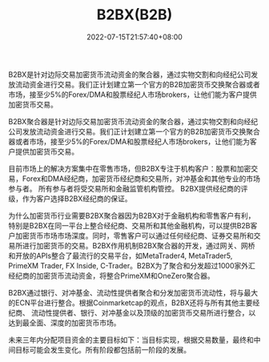 ﻿---
weight: 
title: "B2BX(B2B)"
description: "B2BX是针对边际交易加密货币流动资金的聚合器，通过实物交割和向经纪公司发放流动资金进行交易"
date: 2022-07-15T21:57:40+08:00
lastmod: 2022-07-15T16:45:40+08:00
draft: false
authors: ["qianxun"]
featuredImage: "b2bxb2b.webp"
link: "https://www.elecfans.com/blockchain/789406.html"
tags: ["数字代币","B2BX(B2B)"]
categories: ["navigation"]
navigation: ["数字代币"]
lightgallery: true
toc: true
pinned: false
recommend: false
recommend1: false
---
B2BX是针对边际交易加密货币流动资金的聚合器，通过实物交割和向经纪公司发放流动资金进行交易。我们正计划建立第一个官方的B2B加密货币交换聚合器或者市场，接至少5%的Forex/DMA和股票经纪人市场brokers，让他们能为客户提供加密货币交易。

B2BX聚合器是针对边际交易加密货币流动资金的聚合器，通过实物交割和向经纪公司发放流动资金进行交易。我们正计划建立第一个官方的B2B加密货币交换聚合器或者市场，接至少5%的Forex/DMA和股票经纪人市场brokers，让他们能为客户提供加密货币交易。

目前市场上的解决方案集中在零售市场，但B2BX专注于机构客户：股票和加密交易，Forex和DMA经纪商，加密货币经纪商和交易所，对冲基金和其他专业的市场参与者。 所有参与者将受交易所和金融监管机构管控。 B2BX提供经纪商的评级，作为客户选择B2BX经纪商的保证。

为什么加密货币行业需要B2BX聚合器因为B2BX对于金融机构和零售客户有利，特别是B2BX在同一平台上整合经纪商、交易所和其他金融机构，可以提供B2B客户加密货币市场市场深度。同时，零售客户可以通过任何经纪商、证券交易所和交易所进行加密货币的交易。B2BX作用机制B2BX聚合器的开发，通过网关、网桥和开放的APIs整合了最流行的交易平台，如MetaTrader4, MetaTrader5, PrimeXM Trader, FX Inside, C-Trader。B2BX为了聚合和分发超过1000家外汇经纪商的加密货币流动资金，将整合PrimeXM和OneZero聚合器。

B2BX通过银行、对冲基金、流动性提供者聚合和分发加密货币流动性，将与最大的ECN平台进行整合。根据Coinmarketcap的观点，B2BX还将与所有其他主要经纪商、 流动性提供者、银行、对冲基金以及顶级的加密货币交易所进行整合，以达到最全面、深度的加密货币市场。

未来三年内分配项目资金的主要目标如下：当目标实现，根据交易数量，最终和中间目标可能会发生变化。所有阶段都包括前一阶段的发展。